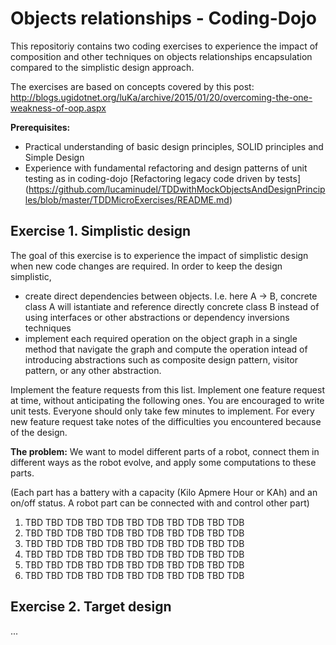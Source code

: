 # Objects relationships - Coding-Dojo

This repositoriy contains two coding exercises to experience the impact of composition and other techniques on objects relationships encapsulation compared to the simplistic design approach.

The exercises are based on concepts covered by this post: http://blogs.ugidotnet.org/luKa/archive/2015/01/20/overcoming-the-one-weakness-of-oop.aspx

**Prerequisites:**
- Practical understanding of basic design principles, SOLID principles and Simple Design
- Experience with fundamental refactoring and design patterns of unit testing as in coding-dojo [Refactoring legacy code driven by tests] (https://github.com/lucaminudel/TDDwithMockObjectsAndDesignPrinciples/blob/master/TDDMicroExercises/README.md)

## Exercise 1. Simplistic design

The goal of this exercise is to experience the impact of simplistic design when new code changes are required.
In order to keep the design simplistic, 
- create direct dependencies between objects. I.e. here A -> B, concrete class A will istantiate and reference directly concrete class B instead of using interfaces or other abstractions or dependency inversions techniques
- implement each required operation on the object graph in a single method that navigate the graph and compute the operation intead of introducing abstractions such as composite design pattern, visitor pattern, or any other abstraction.

Implement the feature requests from this list. Implement one feature request at time, without anticipating the following ones. You are encouraged to write unit tests. Everyone should only take few minutes to implement. For every new feature request take notes of the difficulties you encountered because of the design.

**The problem:** We want to model different parts of a robot, connect them in different ways as the robot evolve, and apply some computations to these parts.

(Each part has a battery with a capacity (Kilo Apmere Hour or KAh) and an on/off status. A robot part can be connected with and control other part)

1. TBD TBD TDB TBD TDB TBD TDB TBD TDB TBD TDB 
2. TBD TBD TDB TBD TDB TBD TDB TBD TDB TBD TDB 
3. TBD TBD TDB TBD TDB TBD TDB TBD TDB TBD TDB 
4. TBD TBD TDB TBD TDB TBD TDB TBD TDB TBD TDB 
5. TBD TBD TDB TBD TDB TBD TDB TBD TDB TBD TDB 
6. TBD TBD TDB TBD TDB TBD TDB TBD TDB TBD TDB 



## Exercise 2. Target design

...
